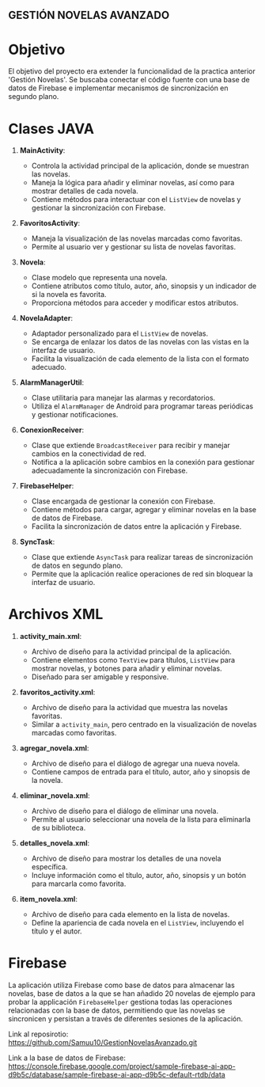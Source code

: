 ## GESTIÓN NOVELAS AVANZADO

# Objetivo

El objetivo del proyecto era extender la funcionalidad de la practica anterior 'Gestión Novelas'. 
Se buscaba conectar el código fuente con una base de datos de Firebase e implementar mecanismos de sincronización en segundo plano.

# Clases JAVA

1. **MainActivity**: 
   - Controla la actividad principal de la aplicación, donde se muestran las novelas.
   - Maneja la lógica para añadir y eliminar novelas, así como para mostrar detalles de cada novela.
   - Contiene métodos para interactuar con el `ListView` de novelas y gestionar la sincronización con Firebase.

2. **FavoritosActivity**: 
   - Maneja la visualización de las novelas marcadas como favoritas.
   - Permite al usuario ver y gestionar su lista de novelas favoritas.

3. **Novela**: 
   - Clase modelo que representa una novela.
   - Contiene atributos como título, autor, año, sinopsis y un indicador de si la novela es favorita.
   - Proporciona métodos para acceder y modificar estos atributos.

4. **NovelaAdapter**: 
   - Adaptador personalizado para el `ListView` de novelas.
   - Se encarga de enlazar los datos de las novelas con las vistas en la interfaz de usuario.
   - Facilita la visualización de cada elemento de la lista con el formato adecuado.

5. **AlarmManagerUtil**: 
   - Clase utilitaria para manejar las alarmas y recordatorios.
   - Utiliza el `AlarmManager` de Android para programar tareas periódicas y gestionar notificaciones.

6. **ConexionReceiver**: 
   - Clase que extiende `BroadcastReceiver` para recibir y manejar cambios en la conectividad de red.
   - Notifica a la aplicación sobre cambios en la conexión para gestionar adecuadamente la sincronización con Firebase.

7. **FirebaseHelper**: 
   - Clase encargada de gestionar la conexión con Firebase.
   - Contiene métodos para cargar, agregar y eliminar novelas en la base de datos de Firebase.
   - Facilita la sincronización de datos entre la aplicación y Firebase.

8. **SyncTask**: 
   - Clase que extiende `AsyncTask` para realizar tareas de sincronización de datos en segundo plano.
   - Permite que la aplicación realice operaciones de red sin bloquear la interfaz de usuario.

# Archivos XML

1. **activity_main.xml**: 
   - Archivo de diseño para la actividad principal de la aplicación.
   - Contiene elementos como `TextView` para títulos, `ListView` para mostrar novelas, y botones para añadir y eliminar novelas.
   - Diseñado para ser amigable y responsive.

2. **favoritos_activity.xml**: 
   - Archivo de diseño para la actividad que muestra las novelas favoritas.
   - Similar a `activity_main`, pero centrado en la visualización de novelas marcadas como favoritas.

3. **agregar_novela.xml**: 
   - Archivo de diseño para el diálogo de agregar una nueva novela.
   - Contiene campos de entrada para el título, autor, año y sinopsis de la novela.

4. **eliminar_novela.xml**: 
   - Archivo de diseño para el diálogo de eliminar una novela.
   - Permite al usuario seleccionar una novela de la lista para eliminarla de su biblioteca.

5. **detalles_novela.xml**: 
   - Archivo de diseño para mostrar los detalles de una novela específica.
   - Incluye información como el título, autor, año, sinopsis y un botón para marcarla como favorita.

6. **item_novela.xml**: 
   - Archivo de diseño para cada elemento en la lista de novelas.
   - Define la apariencia de cada novela en el `ListView`, incluyendo el título y el autor.


# Firebase

La aplicación utiliza Firebase como base de datos para almacenar las novelas,
base de datos a la que se han añadido 20 novelas de ejemplo para probar la applicación
`FirebaseHelper` gestiona todas las operaciones relacionadas con la base de datos,
permitiendo que las novelas se sincronicen y persistan a través de diferentes sesiones de la aplicación.


Link al reposirotio: https://github.com/Samuu10/GestionNovelasAvanzado.git

Link a la base de datos de Firebase: https://console.firebase.google.com/project/sample-firebase-ai-app-d9b5c/database/sample-firebase-ai-app-d9b5c-default-rtdb/data






